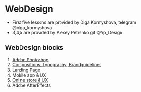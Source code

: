 # WebDesign
- First five lessons are provided by Olga Kormyshova, telegram  @olga_kormyshova
- 3,4,5 are provided by Alexey Petrenko git @Ap_Design
## WebDesign blocks
1. [Adobe Photoshop](https://github.com/Bandydan/WebDesign/tree/master/WD-1)
2. [Compositions, Typography, Brandguidelines](/WD-2) 
3. [Landing Page](https://github.com/Bandydan/WebDesign/tree/master/WD-3)
4. [Mobile app & UX](https://github.com/Bandydan/WebDesign/tree/master/WD-4)
5. [Online store & UX](https://github.com/Bandydan/WebDesign/tree/master/WD-5)
6. Adobe AfterEffects
